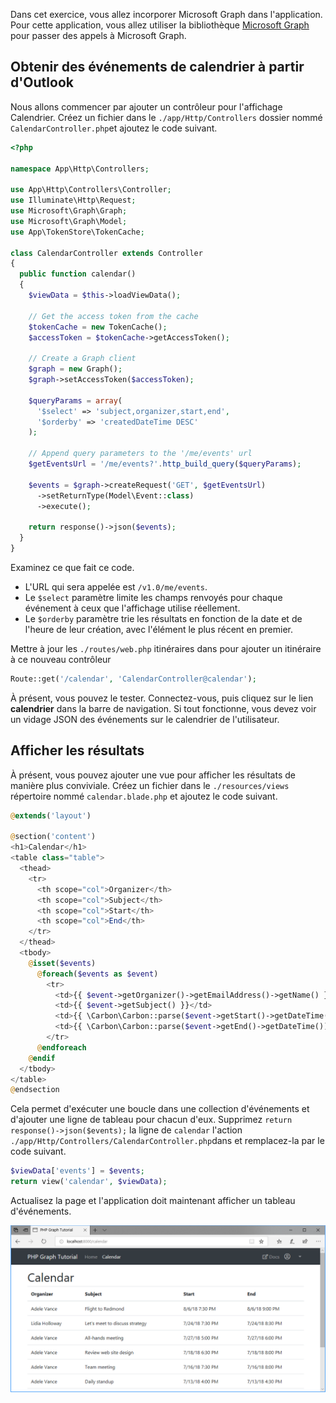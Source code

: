 <!-- markdownlint-disable MD002 MD041 -->

Dans cet exercice, vous allez incorporer Microsoft Graph dans l'application. Pour cette application, vous allez utiliser la bibliothèque [Microsoft Graph](https://github.com/microsoftgraph/msgraph-sdk-php) pour passer des appels à Microsoft Graph.

## <a name="get-calendar-events-from-outlook"></a>Obtenir des événements de calendrier à partir d'Outlook

Nous allons commencer par ajouter un contrôleur pour l'affichage Calendrier. Créez un fichier dans le `./app/Http/Controllers` dossier nommé `CalendarController.php`et ajoutez le code suivant.

```php
<?php

namespace App\Http\Controllers;

use App\Http\Controllers\Controller;
use Illuminate\Http\Request;
use Microsoft\Graph\Graph;
use Microsoft\Graph\Model;
use App\TokenStore\TokenCache;

class CalendarController extends Controller
{
  public function calendar()
  {
    $viewData = $this->loadViewData();

    // Get the access token from the cache
    $tokenCache = new TokenCache();
    $accessToken = $tokenCache->getAccessToken();

    // Create a Graph client
    $graph = new Graph();
    $graph->setAccessToken($accessToken);

    $queryParams = array(
      '$select' => 'subject,organizer,start,end',
      '$orderby' => 'createdDateTime DESC'
    );

    // Append query parameters to the '/me/events' url
    $getEventsUrl = '/me/events?'.http_build_query($queryParams);

    $events = $graph->createRequest('GET', $getEventsUrl)
      ->setReturnType(Model\Event::class)
      ->execute();

    return response()->json($events);
  }
}
```

Examinez ce que fait ce code.

- L'URL qui sera appelée est `/v1.0/me/events`.
- Le `$select` paramètre limite les champs renvoyés pour chaque événement à ceux que l'affichage utilise réellement.
- Le `$orderby` paramètre trie les résultats en fonction de la date et de l'heure de leur création, avec l'élément le plus récent en premier.

Mettre à jour les `./routes/web.php` itinéraires dans pour ajouter un itinéraire à ce nouveau contrôleur

```php
Route::get('/calendar', 'CalendarController@calendar');
```

À présent, vous pouvez le tester. Connectez-vous, puis cliquez sur le lien **calendrier** dans la barre de navigation. Si tout fonctionne, vous devez voir un vidage JSON des événements sur le calendrier de l'utilisateur.

## <a name="display-the-results"></a>Afficher les résultats

À présent, vous pouvez ajouter une vue pour afficher les résultats de manière plus conviviale. Créez un fichier dans le `./resources/views` répertoire nommé `calendar.blade.php` et ajoutez le code suivant.

```php
@extends('layout')

@section('content')
<h1>Calendar</h1>
<table class="table">
  <thead>
    <tr>
      <th scope="col">Organizer</th>
      <th scope="col">Subject</th>
      <th scope="col">Start</th>
      <th scope="col">End</th>
    </tr>
  </thead>
  <tbody>
    @isset($events)
      @foreach($events as $event)
        <tr>
          <td>{{ $event->getOrganizer()->getEmailAddress()->getName() }}</td>
          <td>{{ $event->getSubject() }}</td>
          <td>{{ \Carbon\Carbon::parse($event->getStart()->getDateTime())->format('n/j/y g:i A') }}</td>
          <td>{{ \Carbon\Carbon::parse($event->getEnd()->getDateTime())->format('n/j/y g:i A') }}</td>
        </tr>
      @endforeach
    @endif
  </tbody>
</table>
@endsection
```

Cela permet d'exécuter une boucle dans une collection d'événements et d'ajouter une ligne de tableau pour chacun d'eux. Supprimez `return response()->json($events);` la ligne de `calendar` l'action `./app/Http/Controllers/CalendarController.php`dans et remplacez-la par le code suivant.

```php
$viewData['events'] = $events;
return view('calendar', $viewData);
```

Actualisez la page et l'application doit maintenant afficher un tableau d'événements.

![Capture d'écran du tableau des événements](./images/add-msgraph-01.png)